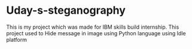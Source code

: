 # Uday-s-steganography
This is my project which was made for IBM skills build internship. This project used to Hide message in image using Python language using Idle platform
